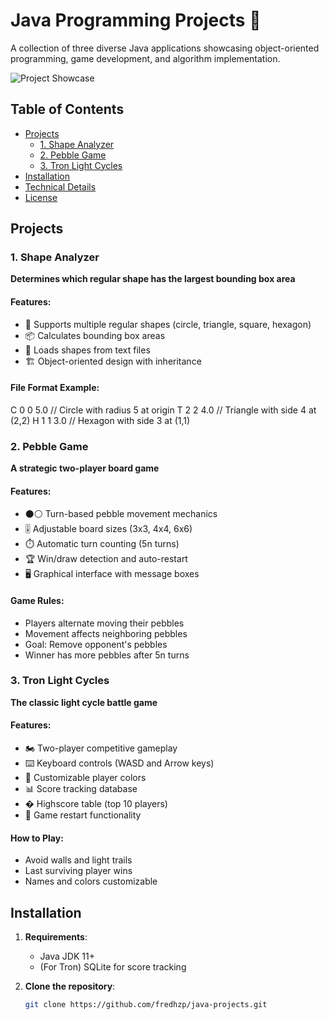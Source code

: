 # Java Programming Projects 🚀

A collection of three diverse Java applications showcasing object-oriented programming, game development, and algorithm implementation.

![Project Showcase](/assets/showcase.png)

## Table of Contents
- [Projects](#projects)
  - [1. Shape Analyzer](#1-shape-analyzer)
  - [2. Pebble Game](#2-pebble-game)
  - [3. Tron Light Cycles](#3-tron-light-cycles)
- [Installation](#installation)
- [Technical Details](#technical-details)
- [License](#license)

## Projects

### 1. Shape Analyzer
**Determines which regular shape has the largest bounding box area**

#### Features:
- 📐 Supports multiple regular shapes (circle, triangle, square, hexagon)
- 📦 Calculates bounding box areas
- 📁 Loads shapes from text files
- 🏗️ Object-oriented design with inheritance

#### File Format Example:

C 0 0 5.0 // Circle with radius 5 at origin
T 2 2 4.0 // Triangle with side 4 at (2,2)
H 1 1 3.0 // Hexagon with side 3 at (1,1)


### 2. Pebble Game
**A strategic two-player board game**

#### Features:
- ⚫⚪ Turn-based pebble movement mechanics
- 🎚️ Adjustable board sizes (3x3, 4x4, 6x6)
- ⏱️ Automatic turn counting (5n turns)
- 🏆 Win/draw detection and auto-restart
- 🖥️ Graphical interface with message boxes

#### Game Rules:
- Players alternate moving their pebbles
- Movement affects neighboring pebbles
- Goal: Remove opponent's pebbles
- Winner has more pebbles after 5n turns

### 3. Tron Light Cycles
**The classic light cycle battle game**

#### Features:
- 🏍️ Two-player competitive gameplay
- ⌨️ Keyboard controls (WASD and Arrow keys)
- 🎨 Customizable player colors
- 📊 Score tracking database
- � Highscore table (top 10 players)
- 🔄 Game restart functionality

#### How to Play:
- Avoid walls and light trails
- Last surviving player wins
- Names and colors customizable

## Installation

1. **Requirements**:
   - Java JDK 11+
   - (For Tron) SQLite for score tracking

2. **Clone the repository**:
   ```bash
   git clone https://github.com/fredhzp/java-projects.git
